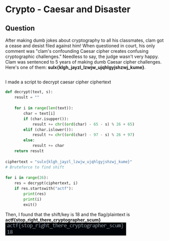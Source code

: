 # Crypto - Caesar and Disaster

## Question
After making dumb jokes about cryptography to all his classmates, clam got a cease and desist filed against him! When questioned in court, his only comment was "clam's confounding Caesar cipher creates confusing cryptographic challenges." Needless to say, the judge wasn't very happy. Clam was sentenced to 5 years of making dumb Caesar cipher challenges. Here's one of them: **sulx{klgh_jayzl_lzwjw_ujqhlgyjshzwj_kume}**.

##
I made a script to decrypt caesar cipher ciphertext
```python
def decrypt(text, s):
    result = ""

    for i in range(len(text)):
        char = text[i]
        if (char.isupper()):
            result += chr((ord(char) - 65 - s) % 26 + 65)
        elif (char.islower()):
            result += chr((ord(char) - 97 - s) % 26 + 97)
        else:
            result += char
    return result

ciphertext = "sulx{klgh_jayzl_lzwjw_ujqhlgyjshzwj_kume}"
# Bruteforce to find shift

for i in range(26):
    res = decrypt(ciphertext, i)
    if res.startswith("actf"):
        print(res)
        print(i)
        exit()
```
Then, I found that the shift/key is 18 and the flag/plaintext is **actf{stop_right_there_cryptographer_scum}**
![Alt text](/Angstrom-2022/Crypto-Caesar%20and%20Disaster/solution.png)